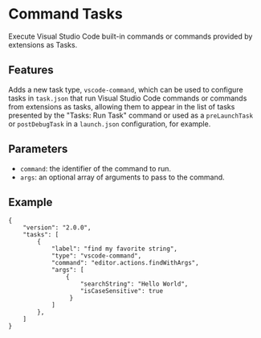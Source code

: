 # Command Tasks

Execute Visual Studio Code built-in commands or commands provided by extensions as Tasks.

## Features

Adds a new task type, `vscode-command`, which can be used to configure tasks in `task.json` that run Visual Studio Code commands or commands from extensions as tasks, allowing them to appear in the list of tasks presented by the "Tasks: Run Task" command or used as a `preLaunchTask` or `postDebugTask` in a `launch.json` configuration, for example.

## Parameters

* `command`: the identifier of the command to run.
* `args`: an optional array of arguments to pass to the command.

## Example

```jsonc
{
    "version": "2.0.0",
    "tasks": [
        {
            "label": "find my favorite string",
            "type": "vscode-command",
            "command": "editor.actions.findWithArgs",
            "args": [
                {
                    "searchString": "Hello World",
                    "isCaseSensitive": true
                 }
            ]
        },
    ]
}
```
